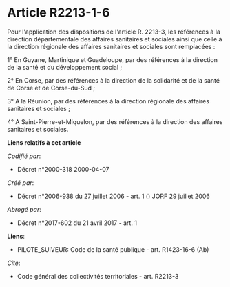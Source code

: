 # Article R2213-1-6

Pour l'application des dispositions de l'article R. 2213-3, les références à la direction départementale des affaires
sanitaires et sociales ainsi que celle à la direction régionale des affaires sanitaires et sociales sont remplacées : 

1° En Guyane, Martinique et Guadeloupe, par des références à la direction de la santé et du développement social ; 

2° En Corse, par des références à la direction de la solidarité et de la santé de Corse et de Corse-du-Sud ; 

3° A la Réunion, par des références à la direction régionale des affaires sanitaires et sociales ; 

4° A Saint-Pierre-et-Miquelon, par des références à la direction des affaires sanitaires et sociales.

**Liens relatifs à cet article**

_Codifié par_:

  - Décret n°2000-318 2000-04-07

_Créé par_:

  - Décret n°2006-938 du 27 juillet 2006 - art. 1 () JORF 29 juillet 2006

_Abrogé par_:

  - Décret n°2017-602 du 21 avril 2017 - art. 1

**Liens**:

  - PILOTE_SUIVEUR: Code de la santé publique - art. R1423-16-6 (Ab)

_Cite_:

  - Code général des collectivités territoriales - art. R2213-3
